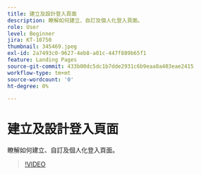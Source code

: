 ```yaml
---
title: 建立及設計登入頁面
description: 瞭解如何建立、自訂及個人化登入頁面。
role: User
level: Beginner
jira: KT-10750
thumbnail: 345469.jpeg
exl-id: 2a7493c0-9627-4eb8-a01c-447f889b65f1
feature: Landing Pages
source-git-commit: 433b00dc5dc1b7dde2931c6b9eaa8a403eae2415
workflow-type: tm+mt
source-wordcount: '0'
ht-degree: 0%

---
```


# 建立及設計登入頁面

瞭解如何建立、自訂及個人化登入頁面。

>[!VIDEO](https://video.tv.adobe.com/v/345469/?quality=12&learn=on)

